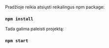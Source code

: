 Pradžioje reikia atsiųsti reikalingus npm package:

### `npm install`

Tada galima paleisti projektą:

### `npm start`
